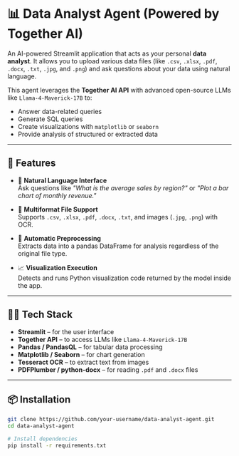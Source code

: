 # 📊 Data Analyst Agent (Powered by Together AI)

An AI-powered Streamlit application that acts as your personal **data analyst**. It allows you to upload various data files (like `.csv`, `.xlsx`, `.pdf`, `.docx`, `.txt`, `.jpg`, and `.png`) and ask questions about your data using natural language.

This agent leverages the **Together AI API** with advanced open-source LLMs like `Llama-4-Maverick-17B` to:
- Answer data-related queries
- Generate SQL queries
- Create visualizations with `matplotlib` or `seaborn`
- Provide analysis of structured or extracted data

---

## 🚀 Features

- 🧠 **Natural Language Interface**  
  Ask questions like _"What is the average sales by region?"_ or _"Plot a bar chart of monthly revenue."_

- 📂 **Multiformat File Support**  
  Supports `.csv`, `.xlsx`, `.pdf`, `.docx`, `.txt`, and images (`.jpg`, `.png`) with OCR.

- 🧼 **Automatic Preprocessing**  
  Extracts data into a pandas DataFrame for analysis regardless of the original file type.

- 📈 **Visualization Execution**  
  Detects and runs Python visualization code returned by the model inside the app.

---

## 🧑‍💻 Tech Stack

- **Streamlit** – for the user interface  
- **Together API** – to access LLMs like `Llama-4-Maverick-17B`  
- **Pandas / PandasQL** – for tabular data processing  
- **Matplotlib / Seaborn** – for chart generation  
- **Tesseract OCR** – to extract text from images  
- **PDFPlumber / python-docx** – for reading `.pdf` and `.docx` files

---

## 📦 Installation

```bash
git clone https://github.com/your-username/data-analyst-agent.git
cd data-analyst-agent

# Install dependencies
pip install -r requirements.txt

